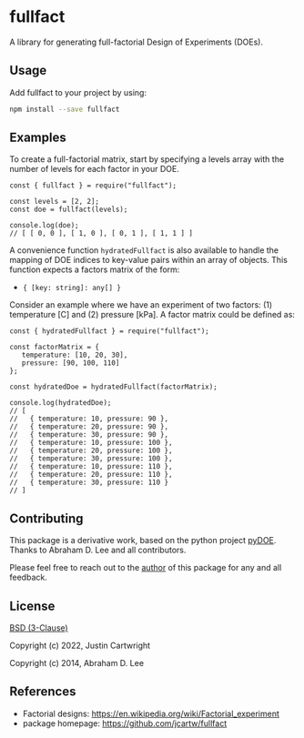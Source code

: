 # fullfact

A library for generating full-factorial Design of Experiments (DOEs).

## Usage

Add fullfact to your project by using:

```sh
npm install --save fullfact
```

## Examples

To create a full-factorial matrix, start by specifying a levels
array with the number of levels for each factor in your DOE.

```
const { fullfact } = require("fullfact");

const levels = [2, 2];
const doe = fullfact(levels);

console.log(doe);
// [ [ 0, 0 ], [ 1, 0 ], [ 0, 1 ], [ 1, 1 ] ]
```

A convenience function `hydratedFullfact` is also available
to handle the mapping of DOE indices to key-value pairs within
an array of objects. This function expects a factors matrix
of the form:

- `{ [key: string]: any[] }`

Consider an example where we have an experiment of two factors: (1) temperature [C]
and (2) pressure [kPa]. A factor matrix could be defined as:

```
const { hydratedFullfact } = require("fullfact");

const factorMatrix = {
   temperature: [10, 20, 30],
   pressure: [90, 100, 110]
};

const hydratedDoe = hydratedFullfact(factorMatrix);

console.log(hydratedDoe);
// [
//   { temperature: 10, pressure: 90 },
//   { temperature: 20, pressure: 90 },
//   { temperature: 30, pressure: 90 },
//   { temperature: 10, pressure: 100 },
//   { temperature: 20, pressure: 100 },
//   { temperature: 30, pressure: 100 },
//   { temperature: 10, pressure: 110 },
//   { temperature: 20, pressure: 110 },
//   { temperature: 30, pressure: 110 }
// ]
```

## Contributing

This package is a derivative work, based on the python project [pyDOE](https://github.com/tisimst/pyDOE).
Thanks to Abraham D. Lee and all contributors.

Please feel free to reach out to the [author](mailto:cartwright.76@gmail.com) of this package
for any and all feedback.

## License

[BSD (3-Clause)](https://opensource.org/licenses/BSD-3-Clause)

Copyright (c) 2022, Justin Cartwright

Copyright (c) 2014, Abraham D. Lee

## References

- Factorial designs: https://en.wikipedia.org/wiki/Factorial_experiment
- package homepage: https://github.com/jcartw/fullfact
